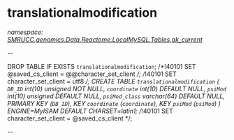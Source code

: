 ﻿# translationalmodification
_namespace: [SMRUCC.genomics.Data.Reactome.LocalMySQL.Tables.gk_current](./index.md)_

--
 
 DROP TABLE IF EXISTS `translationalmodification`;
 /*!40101 SET @saved_cs_client = @@character_set_client */;
 /*!40101 SET character_set_client = utf8 */;
 CREATE TABLE `translationalmodification` (
 `DB_ID` int(10) unsigned NOT NULL,
 `coordinate` int(10) DEFAULT NULL,
 `psiMod` int(10) unsigned DEFAULT NULL,
 `psiMod_class` varchar(64) DEFAULT NULL,
 PRIMARY KEY (`DB_ID`),
 KEY `coordinate` (`coordinate`),
 KEY `psiMod` (`psiMod`)
 ) ENGINE=MyISAM DEFAULT CHARSET=latin1;
 /*!40101 SET character_set_client = @saved_cs_client */;
 
 --




